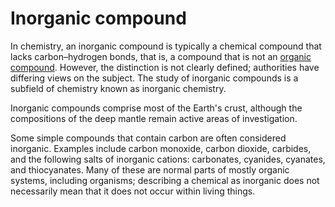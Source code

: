 # Inorganic compound

In chemistry, an inorganic compound is typically a chemical compound that lacks carbon–hydrogen bonds, that is, a compound that is not an [organic compound](/wiki(Organic_compound)). However, the distinction is not clearly defined; authorities have differing views on the subject. The study of inorganic compounds is a subfield of chemistry known as inorganic chemistry.

Inorganic compounds comprise most of the Earth's crust, although the compositions of the deep mantle remain active areas of investigation.

Some simple compounds that contain carbon are often considered inorganic. Examples include carbon monoxide, carbon dioxide, carbides, and the following salts of inorganic cations: carbonates, cyanides, cyanates, and thiocyanates. Many of these are normal parts of mostly organic systems, including organisms; describing a chemical as inorganic does not necessarily mean that it does not occur within living things.